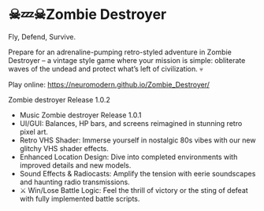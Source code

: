 # ☠💤☠Zombie Destroyer
Fly, Defend, Survive.

Prepare for an adrenaline-pumping retro-styled adventure in Zombie Destroyer – a vintage style game where your mission is simple: obliterate waves of the undead and protect what’s left of civilization. 💀 

Play online: <a href="https://neuromodern.github.io/Zombie_Destroyer/">https://neuromodern.github.io/Zombie_Destroyer/</a>
 
 Zombie destroyer Release 1.0.2 
-  Music
 Zombie destroyer Release 1.0.1 
-  UI/GUI: Balances, HP bars, and screens reimagined in stunning retro pixel art.
-  Retro VHS Shader: Immerse yourself in nostalgic 80s vibes with our new glitchy VHS shader effects.
-  Enhanced Location Design: Dive into completed environments with improved details and new models.
-  Sound Effects & Radiocasts: Amplify the tension with eerie soundscapes and haunting radio transmissions.
- ⚔ Win/Lose Battle Logic: Feel the thrill of victory or the sting of defeat with fully implemented battle scripts.
